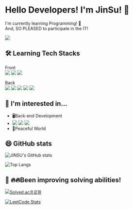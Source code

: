 # Hello Developers! I'm JinSu! 🤗
I'm currently learning Programming! 🌱  <br>
And, SO PLEASED to participate in the IT!

<img src="https://img.shields.io/badge/rhwkwk789@gmail.com-EA4335?style=flat-square&logo=Gmail&logoColor=black">

## 🛠 Learning Tech Stacks
Front   
<img src="https://img.shields.io/badge/JavaScript-F7DF1E?style=flat-square&logo=JavaScript&logoColor=black">
<img src="https://img.shields.io/badge/HTML-E34F26?style=flat-square&logo=html5&logoColor=black">
<img src="https://img.shields.io/badge/CSS-1572B6?style=flat-square&logo=css3&logoColor=black">
<!--
<img src="https://img.shields.io/badge/Bootstrap-7952B3?style=flat-square&logo=Bootstrap&logoColor=black">-->
   
Back   
<img src="https://img.shields.io/badge/-Java-E34F26?style=flat-square&logo=Java&logoColor=white"/>
<img src="https://img.shields.io/badge/Spring-6DB33F?style=flat-square&logo=Spring&logoColor=white"/>
<img src="https://img.shields.io/badge/Oracle-F80000?style=flat-square&logo=Oracle&logoColor=white"/>
<img src="https://img.shields.io/badge/MariaDB-003545?style=flat-square&logo=MariaDB&logoColor=white"/>
<img src="https://img.shields.io/badge/Python-3776AB?style=flat-square&logo=Python&logoColor=white"/>

## 🤔 I'm interested in...   
* 🖥️Back-end Development
* <img src="https://img.shields.io/badge/-Java-E34F26?style=flat-square&logo=Java&logoColor=white"/> <img src="https://img.shields.io/badge/Python-3776AB?style=flat-square&logo=Python&logoColor=white"/> <img src="https://img.shields.io/badge/JavaScript-F7DF1E?style=flat-square&logo=JavaScript&logoColor=black">
* 🌱Peaceful World

## 😄 GitHub stats
![JINSU's GitHub stats](https://github-readme-stats.vercel.app/api?username=JINSUKO&show_icons=true&theme=codeSTACKr)

![Top Langs](https://github-readme-stats.vercel.app/api/top-langs/?username=JINSUKO&layout=compact)
<!--
[![Top Langs](https://github-readme-stats.vercel.app/api/top-langs/?username=JINSUKO&layout=donut)](https://github.com/anuraghazra/github-readme-stats)-->

## 🌱 🔥🔥Been improving solving abilities!
[![Solved.ac프로필](http://mazassumnida.wtf/api/v2/generate_badge?boj=jinsu90ko)](https://solved.ac/jinsu90ko)

[![LeetCode Stats](https://leetcard.jacoblin.cool/jinsuko?border=0&radius=20theme=dark&font=JetBrains%20Mono&ext=heatmap)](https://leetcode.com/u/jinsuko/)
<!--
**JINSUKO/JINSUKO** is a ✨ _special_ ✨ repository because its `README.md` (this file) appears on your GitHub profile.

Here are some ideas to get you started:

- 🔭 I’m currently working on ...
- 🌱 I’m currently learning ...
- 👯 I’m looking to collaborate on ...
- 🤔 I’m looking for help with ...
- 💬 Ask me about ...
- 📫 How to reach me: ...
- 😄 Pronouns: ...
- ⚡ Fun fact: ...
-->
